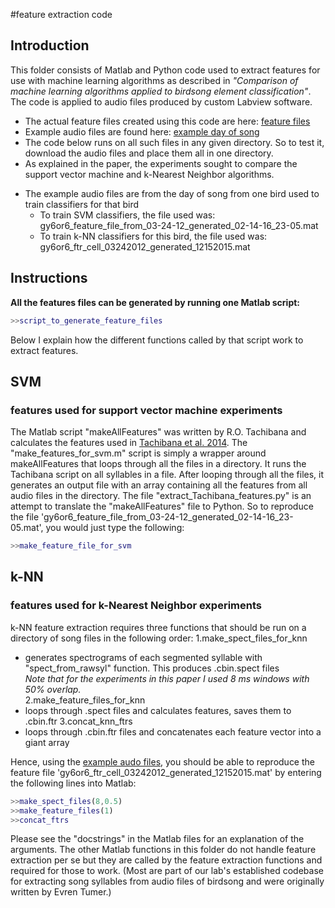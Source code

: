 #feature extraction code

Introduction
-------------

This folder consists of Matlab and Python code used to extract features for use with machine learning algorithms as described in _"Comparison of machine learning algorithms applied to birdsong element classification"_. The code is applied to audio files produced by custom Labview software. 
* The actual feature files created using this code are here: [feature files](https://drive.google.com/open?id=0B0BKW2mh0ySnbzlhU29Mc3djbEU)
* Example audio files are found here: [example day of song](https://drive.google.com/folderview?id=0B0BKW2mh0ySnYWhkYmV6WnNFQ1U&usp=sharing)
 * The code below runs on all such files in any given directory. So to test it, download the audio files and place them all in one directory.
* As explained in the paper, the experiments sought to compare the support vector machine and k-Nearest Neighbor algorithms.
 - The example audio files are from the day of song from one bird used to train classifiers for that bird
   * To train SVM classifiers, the file used was: gy6or6_feature_file_from_03-24-12_generated_02-14-16_23-05.mat
   * To train k-NN classifiers for this bird, the file used was: gy6or6_ftr_cell_03242012_generated_12152015.mat

Instructions 
-------------

**All the features files can be generated by running one Matlab script:**
```matlab
>>script_to_generate_feature_files
```
 
Below I explain how the different functions called by that script work to extract features.
## SVM
### features used for support vector machine experiments
The Matlab script "makeAllFeatures" was written by R.O. Tachibana and calculates the features used in [Tachibana et al. 2014](http://journals.plos.org/plosone/article?id=10.1371/journal.pone.0092584). The "make_features_for_svm.m" script is simply a wrapper around makeAllFeatures that loops through all the files in a directory. It runs the Tachibana script on all syllables in a file. After looping through all the files, it generates an output file with an array containing all the features from all audio files in the directory.
The file "extract_Tachibana_features.py" is an attempt to translate the "makeAllFeatures" file to Python.
So to reproduce the file 'gy6or6_feature_file_from_03-24-12_generated_02-14-16_23-05.mat', you would just type the following:
```matlab
>>make_feature_file_for_svm
```

## k-NN
### features used for k-Nearest Neighbor experiments
k-NN feature extraction requires three functions that should be run on a directory of song files in the following order:
1.make_spect_files_for_knn
 * generates spectrograms of each segmented syllable with "spect_from_rawsyl" function. This produces .cbin.spect files  
 *Note that for the experiments in this paper I used 8 ms windows with 50% overlap.*  
2.make_feature_files_for_knn
 * loops through .spect files and calculates features, saves them to .cbin.ftr
3.concat_knn_ftrs
 * loops through .cbin.ftr files and concatenates each feature vector into a giant array

Hence, using the [example audo files](https://drive.google.com/folderview?id=0B0BKW2mh0ySnYWhkYmV6WnNFQ1U&usp=sharing), you should be able to reproduce the feature file 'gy6or6_ftr_cell_03242012_generated_12152015.mat' by entering the following lines into Matlab:
```matlab
>>make_spect_files(8,0.5)
>>make_feature_files(1)
>>concat_ftrs
```

Please see the "docstrings" in the Matlab files for an explanation of the arguments.
The other Matlab functions in this folder do not handle feature extraction per se but they are called by the feature extraction functions and required for those to work. (Most are part of our lab's established codebase for extracting song syllables from audio files of birdsong and were originally written by Evren Tumer.)
